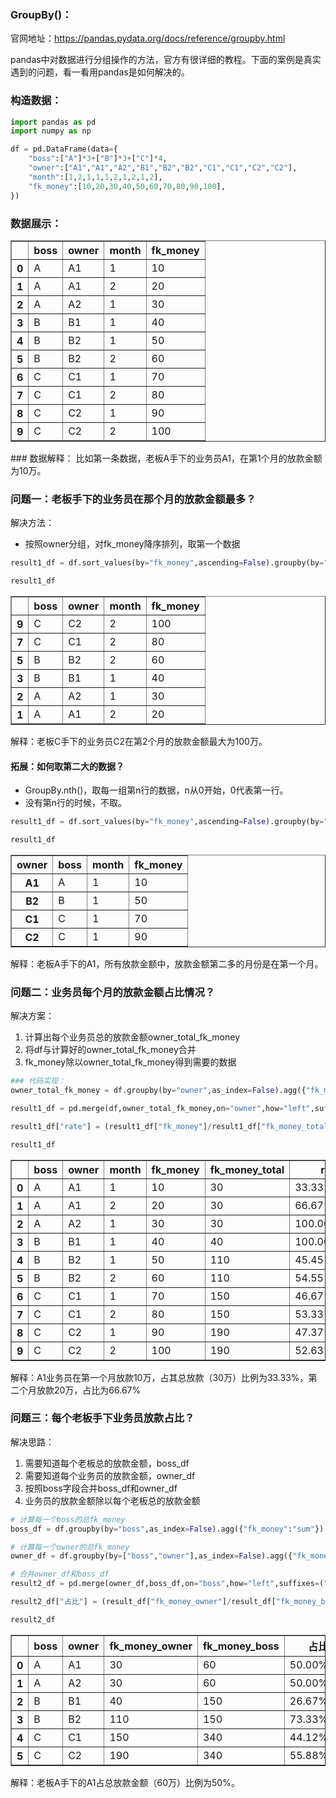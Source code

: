 ### GroupBy()：

官网地址：https://pandas.pydata.org/docs/reference/groupby.html

pandas中对数据进行分组操作的方法，官方有很详细的教程。下面的案例是真实遇到的问题，看一看用pandas是如何解决的。

### 构造数据：

```python
import pandas as pd
import numpy as np
```


```python
df = pd.DataFrame(data={
    "boss":["A"]*3+["B"]*3+["C"]*4,
    "owner":["A1","A1","A2","B1","B2","B2","C1","C1","C2","C2"],
    "month":[1,2,1,1,1,2,1,2,1,2],
    "fk_money":[10,20,30,40,50,60,70,80,90,100],
})
```

### 数据展示：

<table border="1" class="dataframe">
  <thead>
    <tr style="text-align: right;">
      <th></th>
      <th>boss</th>
      <th>owner</th>
      <th>month</th>
      <th>fk_money</th>
    </tr>
  </thead>
  <tbody>
    <tr>
      <th>0</th>
      <td>A</td>
      <td>A1</td>
      <td>1</td>
      <td>10</td>
    </tr>
    <tr>
      <th>1</th>
      <td>A</td>
      <td>A1</td>
      <td>2</td>
      <td>20</td>
    </tr>
    <tr>
      <th>2</th>
      <td>A</td>
      <td>A2</td>
      <td>1</td>
      <td>30</td>
    </tr>
    <tr>
      <th>3</th>
      <td>B</td>
      <td>B1</td>
      <td>1</td>
      <td>40</td>
    </tr>
    <tr>
      <th>4</th>
      <td>B</td>
      <td>B2</td>
      <td>1</td>
      <td>50</td>
    </tr>
    <tr>
      <th>5</th>
      <td>B</td>
      <td>B2</td>
      <td>2</td>
      <td>60</td>
    </tr>
    <tr>
      <th>6</th>
      <td>C</td>
      <td>C1</td>
      <td>1</td>
      <td>70</td>
    </tr>
    <tr>
      <th>7</th>
      <td>C</td>
      <td>C1</td>
      <td>2</td>
      <td>80</td>
    </tr>
    <tr>
      <th>8</th>
      <td>C</td>
      <td>C2</td>
      <td>1</td>
      <td>90</td>
    </tr>
    <tr>
      <th>9</th>
      <td>C</td>
      <td>C2</td>
      <td>2</td>
      <td>100</td>
    </tr>
  </tbody>
</table>
### 数据解释：
比如第一条数据，老板A手下的业务员A1，在第1个月的放款金额为10万。

### 问题一：老板手下的业务员在那个月的放款金额最多？
解决方法：
- 按照owner分组，对fk_money降序排列，取第一个数据

```python
result1_df = df.sort_values(by="fk_money",ascending=False).groupby(by="owner").head(1)
```


```python
result1_df
```

<table border="1" class="dataframe">
  <thead>
    <tr style="text-align: right;">
      <th></th>
      <th>boss</th>
      <th>owner</th>
      <th>month</th>
      <th>fk_money</th>
    </tr>
  </thead>
  <tbody>
    <tr>
      <th>9</th>
      <td>C</td>
      <td>C2</td>
      <td>2</td>
      <td>100</td>
    </tr>
    <tr>
      <th>7</th>
      <td>C</td>
      <td>C1</td>
      <td>2</td>
      <td>80</td>
    </tr>
    <tr>
      <th>5</th>
      <td>B</td>
      <td>B2</td>
      <td>2</td>
      <td>60</td>
    </tr>
    <tr>
      <th>3</th>
      <td>B</td>
      <td>B1</td>
      <td>1</td>
      <td>40</td>
    </tr>
    <tr>
      <th>2</th>
      <td>A</td>
      <td>A2</td>
      <td>1</td>
      <td>30</td>
    </tr>
    <tr>
      <th>1</th>
      <td>A</td>
      <td>A1</td>
      <td>2</td>
      <td>20</td>
    </tr>
  </tbody>
</table>
解释：老板C手下的业务员C2在第2个月的放款金额最大为100万。



#### 拓展：如何取第二大的数据？

- GroupBy.nth()，取每一组第n行的数据，n从0开始，0代表第一行。
- 没有第n行的时候，不取。


```python
result1_df = df.sort_values(by="fk_money",ascending=False).groupby(by="owner",as_index=False).nth(1)
```


```python
result1_df
```

<table border="1" class="dataframe">
  <thead>
    <tr style="text-align: right;">
      <th>owner</th>
      <th>boss</th>
      <th>month</th>
      <th>fk_money</th>
    </tr>
  </thead>
  <tbody>
    <tr>
      <th>A1</th>
      <td>A</td>
      <td>1</td>
      <td>10</td>
    </tr>
    <tr>
      <th>B2</th>
      <td>B</td>
      <td>1</td>
      <td>50</td>
    </tr>
    <tr>
      <th>C1</th>
      <td>C</td>
      <td>1</td>
      <td>70</td>
    </tr>
    <tr>
      <th>C2</th>
      <td>C</td>
      <td>1</td>
      <td>90</td>
    </tr>
  </tbody>
</table>

解释：老板A手下的A1，所有放款金额中，放款金额第二多的月份是在第一个月。



### 问题二：业务员每个月的放款金额占比情况？
解决方案：
1. 计算出每个业务员总的放款金额owner_total_fk_money
2. 将df与计算好的owner_total_fk_money合并
3. fk_money除以owner_total_fk_money得到需要的数据


```python
### 代码实现：
owner_total_fk_money = df.groupby(by="owner",as_index=False).agg({"fk_money":"sum"})
```


```python
result1_df = pd.merge(df,owner_total_fk_money,on="owner",how="left",suffixes=("","_total"))
```


```python
result1_df["rate"] = (result1_df["fk_money"]/result1_df["fk_money_total"]).map(lambda x:"{:.2%}".format(x))
```


```python
result1_df
```

<table border="1" class="dataframe">
  <thead>
    <tr style="text-align: right;">
      <th></th>
      <th>boss</th>
      <th>owner</th>
      <th>month</th>
      <th>fk_money</th>
      <th>fk_money_total</th>
      <th>rate</th>
    </tr>
  </thead>
  <tbody>
    <tr>
      <th>0</th>
      <td>A</td>
      <td>A1</td>
      <td>1</td>
      <td>10</td>
      <td>30</td>
      <td>33.33%</td>
    </tr>
    <tr>
      <th>1</th>
      <td>A</td>
      <td>A1</td>
      <td>2</td>
      <td>20</td>
      <td>30</td>
      <td>66.67%</td>
    </tr>
    <tr>
      <th>2</th>
      <td>A</td>
      <td>A2</td>
      <td>1</td>
      <td>30</td>
      <td>30</td>
      <td>100.00%</td>
    </tr>
    <tr>
      <th>3</th>
      <td>B</td>
      <td>B1</td>
      <td>1</td>
      <td>40</td>
      <td>40</td>
      <td>100.00%</td>
    </tr>
    <tr>
      <th>4</th>
      <td>B</td>
      <td>B2</td>
      <td>1</td>
      <td>50</td>
      <td>110</td>
      <td>45.45%</td>
    </tr>
    <tr>
      <th>5</th>
      <td>B</td>
      <td>B2</td>
      <td>2</td>
      <td>60</td>
      <td>110</td>
      <td>54.55%</td>
    </tr>
    <tr>
      <th>6</th>
      <td>C</td>
      <td>C1</td>
      <td>1</td>
      <td>70</td>
      <td>150</td>
      <td>46.67%</td>
    </tr>
    <tr>
      <th>7</th>
      <td>C</td>
      <td>C1</td>
      <td>2</td>
      <td>80</td>
      <td>150</td>
      <td>53.33%</td>
    </tr>
    <tr>
      <th>8</th>
      <td>C</td>
      <td>C2</td>
      <td>1</td>
      <td>90</td>
      <td>190</td>
      <td>47.37%</td>
    </tr>
    <tr>
      <th>9</th>
      <td>C</td>
      <td>C2</td>
      <td>2</td>
      <td>100</td>
      <td>190</td>
      <td>52.63%</td>
    </tr>
  </tbody>
</table>
解释：A1业务员在第一个月放款10万，占其总放款（30万）比例为33.33%，第二个月放款20万，占比为66.67%



### 问题三：每个老板手下业务员放款占比？
解决思路：
1. 需要知道每个老板总的放款金额，boss_df
2. 需要知道每个业务员的放款金额，owner_df
3. 按照boss字段合并boss_df和owner_df
4. 业务员的放款金额除以每个老板总的放款金额


```python
# 计算每一个boss的总fk_money
boss_df = df.groupby(by="boss",as_index=False).agg({"fk_money":"sum"})
```


```python
# 计算每一个owner的总fk_money
owner_df = df.groupby(by=["boss","owner"],as_index=False).agg({"fk_money":"sum"})
```


```python
# 合并owner_df和boss_df
result2_df = pd.merge(owner_df,boss_df,on="boss",how="left",suffixes=("_owner","_boss"))
```


```python
result2_df["占比"] = (result_df["fk_money_owner"]/result_df["fk_money_boss"]).map(lambda x:"{:.2%}".format(x))
```


```python
result2_df
```

<table border="1" class="dataframe">
  <thead>
    <tr style="text-align: right;">
      <th></th>
      <th>boss</th>
      <th>owner</th>
      <th>fk_money_owner</th>
      <th>fk_money_boss</th>
      <th>占比</th>
    </tr>
  </thead>
  <tbody>
    <tr>
      <th>0</th>
      <td>A</td>
      <td>A1</td>
      <td>30</td>
      <td>60</td>
      <td>50.00%</td>
    </tr>
    <tr>
      <th>1</th>
      <td>A</td>
      <td>A2</td>
      <td>30</td>
      <td>60</td>
      <td>50.00%</td>
    </tr>
    <tr>
      <th>2</th>
      <td>B</td>
      <td>B1</td>
      <td>40</td>
      <td>150</td>
      <td>26.67%</td>
    </tr>
    <tr>
      <th>3</th>
      <td>B</td>
      <td>B2</td>
      <td>110</td>
      <td>150</td>
      <td>73.33%</td>
    </tr>
    <tr>
      <th>4</th>
      <td>C</td>
      <td>C1</td>
      <td>150</td>
      <td>340</td>
      <td>44.12%</td>
    </tr>
    <tr>
      <th>5</th>
      <td>C</td>
      <td>C2</td>
      <td>190</td>
      <td>340</td>
      <td>55.88%</td>
    </tr>
  </tbody>
</table>
解释：老板A手下的A1占总放款金额（60万）比例为50%。
